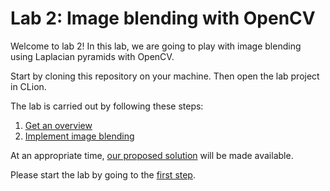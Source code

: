 # Lab 2: Image blending with OpenCV

Welcome to lab 2! In this lab, we are going to play with image blending using Laplacian pyramids with OpenCV.

Start by cloning this repository on your machine.
Then open the lab project in CLion.

The lab is carried out by following these steps:

1. [Get an overview](lab-guide/1-get-an-overview.md)
2. [Implement image blending](lab-guide/2-implement-image-blending.md)

At an appropriate time, [our proposed solution](https://github.com/tek5030/lab_02_solution) will be made available.

Please start the lab by going to the [first step](lab-guide/1-get-an-overview.md).
